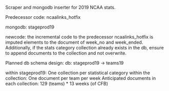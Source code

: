 Scraper and mongodb inserter for 2019 NCAA stats.

Predecessor code: ncaalinks_hotfix

mongodb: stageprod19

newcode: the incremental code to the predecessor ncaalinks_hotfix is imputed elements to the document of week_no and week_ended. Additionally, if the stats category collection already exists in the db, ensure to append documents to the collection and not overwrite. 

Planned db schema design:
db: stageprod19 -> teams19

within stageprod19:
One collection per statistical category
within the collection: One document per team per week
Anticipated documents in each collection: 129 (teams) * 13 weeks (of CFB)
